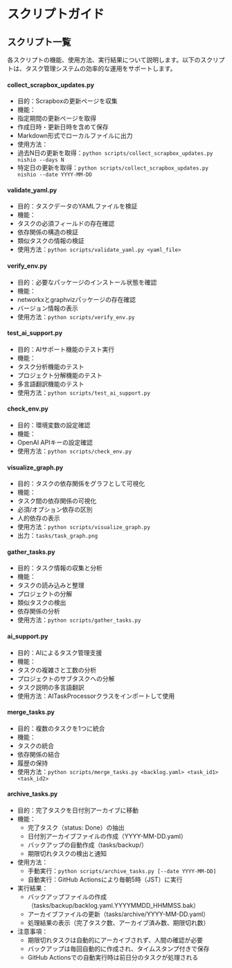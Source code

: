 # スクリプトガイド

## スクリプト一覧
各スクリプトの機能、使用方法、実行結果について説明します。以下のスクリプトは、タスク管理システムの効率的な運用をサポートします。

#### collect_scrapbox_updates.py
- 目的：Scrapboxの更新ページを収集
- 機能：
- 指定期間の更新ページを取得
- 作成日時・更新日時を含めて保存
- Markdown形式でローカルファイルに出力
- 使用方法：
- 過去N日の更新を取得：`python scripts/collect_scrapbox_updates.py nishio --days N`
- 特定日の更新を取得：`python scripts/collect_scrapbox_updates.py nishio --date YYYY-MM-DD`

#### validate_yaml.py
- 目的：タスクデータのYAMLファイルを検証
- 機能：
- タスクの必須フィールドの存在確認
- 依存関係の構造の検証
- 類似タスクの情報の検証
- 使用方法：`python scripts/validate_yaml.py <yaml_file>`

#### verify_env.py
- 目的：必要なパッケージのインストール状態を確認
- 機能：
- networkxとgraphvizパッケージの存在確認
- バージョン情報の表示
- 使用方法：`python scripts/verify_env.py`

#### test_ai_support.py
- 目的：AIサポート機能のテスト実行
- 機能：
- タスク分析機能のテスト
- プロジェクト分解機能のテスト
- 多言語翻訳機能のテスト
- 使用方法：`python scripts/test_ai_support.py`

#### check_env.py
- 目的：環境変数の設定確認
- 機能：
- OpenAI APIキーの設定確認
- 使用方法：`python scripts/check_env.py`

#### visualize_graph.py
- 目的：タスクの依存関係をグラフとして可視化
- 機能：
- タスク間の依存関係の可視化
- 必須/オプション依存の区別
- 人的依存の表示
- 使用方法：`python scripts/visualize_graph.py`
- 出力：`tasks/task_graph.png`

#### gather_tasks.py
- 目的：タスク情報の収集と分析
- 機能：
- タスクの読み込みと整理
- プロジェクトの分解
- 類似タスクの検出
- 依存関係の分析
- 使用方法：`python scripts/gather_tasks.py`

#### ai_support.py
- 目的：AIによるタスク管理支援
- 機能：
- タスクの複雑さと工数の分析
- プロジェクトのサブタスクへの分解
- タスク説明の多言語翻訳
- 使用方法：AITaskProcessorクラスをインポートして使用

#### merge_tasks.py
- 目的：複数のタスクを1つに統合
- 機能：
- タスクの統合
- 依存関係の結合
- 履歴の保持
- 使用方法：`python scripts/merge_tasks.py <backlog.yaml> <task_id1> <task_id2>`

#### archive_tasks.py
- 目的：完了タスクを日付別アーカイブに移動
- 機能：
  - 完了タスク（status: Done）の抽出
  - 日付別アーカイブファイルの作成（YYYY-MM-DD.yaml）
  - バックアップの自動作成（tasks/backup/）
  - 期限切れタスクの検出と通知
- 使用方法：
  - 手動実行：`python scripts/archive_tasks.py [--date YYYY-MM-DD]`
  - 自動実行：GitHub Actionsにより毎朝5時（JST）に実行
- 実行結果：
  - バックアップファイルの作成（tasks/backup/backlog.yaml.YYYYMMDD_HHMMSS.bak）
  - アーカイブファイルの更新（tasks/archive/YYYY-MM-DD.yaml）
  - 処理結果の表示（完了タスク数、アーカイブ済み数、期限切れ数）
- 注意事項：
  - 期限切れタスクは自動的にアーカイブされず、人間の確認が必要
  - バックアップは毎回自動的に作成され、タイムスタンプ付きで保存
  - GitHub Actionsでの自動実行時は前日分のタスクが処理される
